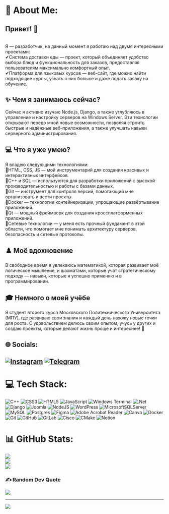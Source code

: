 # 💫 About Me:
## Привет! 👋
<br>Я — разработчик, на данный момент я работаю над двумя интересными проектами:
<br>✔Система доставки еды — проект, который объединяет удобство выбора блюд и функциональность для заказов, предоставляя пользователям максимально комфортный опыт.
<br>✔Платформа для языковых курсов — веб-сайт, где можно найти подходящие курсы, узнать о них больше и даже подать заявку на обучение.
## ✨ Чем я занимаюсь сейчас?
Сейчас я активно изучаю Node.js, Django, а также углубляюсь в управление и настройку серверов на Windows Server. Эти технологии открывают передо мной новые возможности, позволяя строить быстрые и надёжные веб-приложения, а также улучшать навыки серверного администрирования.
## 💻 Что я уже умею?
Я владею следующими технологиями: 
<br>📌HTML, CSS, JS — мой инструментарий для создания красивых и интерактивных интерфейсов.
<br>📌C++ и SQL — используются для разработки приложений с высокой производительностью и работы с базами данных.
<br>📌Git — инструмент для контроля версий, помогающий мне организовать и вести проекты.
<br>📌Docker — технологии контейнеризации, упрощающие развёртывание приложений.
<br>📌Qt — мощный фреймворк для создания кроссплатформенных приложений.
<br>📌Сетевые технологии — у меня есть прочный фундамент в этой области, что помогает мне понимать архитектуру серверов, безопасность и сетевые протоколы.
## ♟️ Моё вдохновение
В свободное время я увлекаюсь математикой, которая развивает моё логическое мышление, и шахматами, которые учат стратегическому подходу — навыки, которые я успешно применяю и в программировании.
## 🎓 Немного о моей учёбе
Я студент второго курса Московского Политехнического Университета (МПУ), где развиваю свои знания и каждый день нахожу новые точки для роста. С удовольствием делюсь своим опытом, учусь у других и создаю проекты, которые делают жизнь проще и интереснее! 🚀


## 🌐 Socials:
## [![Instagram](https://img.shields.io/badge/Instagram-%23E4405F.svg?logo=Instagram&logoColor=white)](https://instagram.com/user.1110010) [![Telegram](https://img.shields.io/badge/Telegram-%5b8a08.svg?logo=Telegram&logoColor=white)](https://t.me/suucof)

# 💻 Tech Stack:
![C++](https://img.shields.io/badge/c++-%2300599C.svg?style=for-the-badge&logo=c%2B%2B&logoColor=white) ![CSS3](https://img.shields.io/badge/css3-%231572B6.svg?style=for-the-badge&logo=css3&logoColor=white) ![HTML5](https://img.shields.io/badge/html5-%23E34F26.svg?style=for-the-badge&logo=html5&logoColor=white) ![JavaScript](https://img.shields.io/badge/javascript-%23323330.svg?style=for-the-badge&logo=javascript&logoColor=%23F7DF1E) ![Windows Terminal](https://img.shields.io/badge/Windows%20Terminal-%234D4D4D.svg?style=for-the-badge&logo=windows-terminal&logoColor=white) ![.Net](https://img.shields.io/badge/.NET-5C2D91?style=for-the-badge&logo=.net&logoColor=white) ![Django](https://img.shields.io/badge/django-%23092E20.svg?style=for-the-badge&logo=django&logoColor=white) ![Joomla](https://img.shields.io/badge/joomla-%235091CD.svg?style=for-the-badge&logo=joomla&logoColor=white) ![NodeJS](https://img.shields.io/badge/node.js-6DA55F?style=for-the-badge&logo=node.js&logoColor=white) ![WordPress](https://img.shields.io/badge/WordPress-%23117AC9.svg?style=for-the-badge&logo=WordPress&logoColor=white) ![MicrosoftSQLServer](https://img.shields.io/badge/Microsoft%20SQL%20Server-CC2927?style=for-the-badge&logo=microsoft%20sql%20server&logoColor=white) ![MySQL](https://img.shields.io/badge/mysql-4479A1.svg?style=for-the-badge&logo=mysql&logoColor=white) ![Postgres](https://img.shields.io/badge/postgres-%23316192.svg?style=for-the-badge&logo=postgresql&logoColor=white) ![Figma](https://img.shields.io/badge/figma-%23F24E1E.svg?style=for-the-badge&logo=figma&logoColor=white) ![Adobe Acrobat Reader](https://img.shields.io/badge/Adobe%20Acrobat%20Reader-EC1C24.svg?style=for-the-badge&logo=Adobe%20Acrobat%20Reader&logoColor=white) ![Canva](https://img.shields.io/badge/Canva-%2300C4CC.svg?style=for-the-badge&logo=Canva&logoColor=white) ![Docker](https://img.shields.io/badge/docker-%230db7ed.svg?style=for-the-badge&logo=docker&logoColor=white) ![Git](https://img.shields.io/badge/git-%23F05033.svg?style=for-the-badge&logo=git&logoColor=white) ![GitHub](https://img.shields.io/badge/github-%23121011.svg?style=for-the-badge&logo=github&logoColor=white) ![GitLab](https://img.shields.io/badge/gitlab-%23181717.svg?style=for-the-badge&logo=gitlab&logoColor=white) ![Cisco](https://img.shields.io/badge/cisco-%23049fd9.svg?style=for-the-badge&logo=cisco&logoColor=black) ![CMake](https://img.shields.io/badge/CMake-%23008FBA.svg?style=for-the-badge&logo=cmake&logoColor=white) ![Notion](https://img.shields.io/badge/Notion-%23000000.svg?style=for-the-badge&logo=notion&logoColor=white)
# 📊 GitHub Stats:
![](https://github-readme-stats.vercel.app/api?username=AbduazizM&theme=radical&hide_border=false&include_all_commits=true&count_private=true)<br/>
![](https://github-readme-streak-stats.herokuapp.com/?user=AbduazizM&theme=radical&hide_border=false)<br/>
![](https://github-readme-stats.vercel.app/api/top-langs/?username=AbduazizM&theme=radical&hide_border=false&include_all_commits=true&count_private=true&layout=compact)

### ✍️ Random Dev Quote
![](https://quotes-github-readme.vercel.app/api?type=horizontal&theme=merko)

---
[![](https://visitcount.itsvg.in/api?id=AbduazizM&icon=0&color=0)](https://visitcount.itsvg.in)

<!-- Proudly created with GPRM ( https://gprm.itsvg.in ) -->
